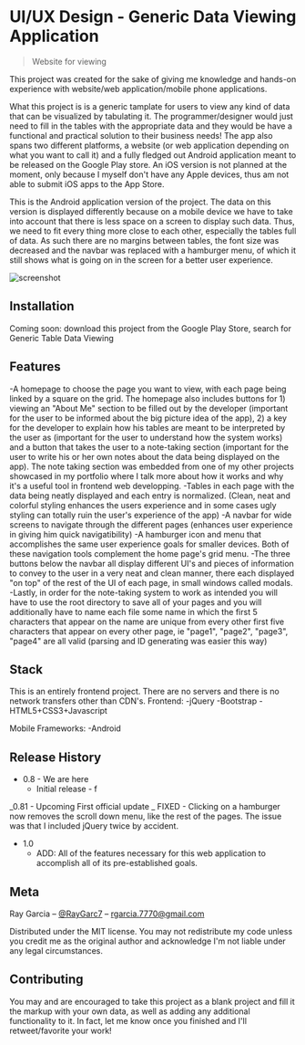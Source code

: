 # UI/UX Design - Generic Data Viewing Application

> Website for viewing

This project was created for the sake of giving me knowledge and hands-on experience with website/web application/mobile phone applications.

What this project is is a generic tamplate for users to view any kind of data that can be visualized by tabulating it. The programmer/designer would just need to fill in the tables with the appropriate data and they would be have a functional and practical solution to their business needs! The app also spans two different platforms, a website (or web application depending on what you want to call it) and a fully fledged out Android application meant to be released on the Google Play store. An iOS version is not planned at the moment, only because I myself don't have any Apple devices, thus am not able to submit iOS apps to the App Store.

This is the Android application version of the project. The data on this version is displayed differently because on a mobile device we have to take into account that there is less space on a screen to display such data. Thus, we need to fit every thing more close to each other, especially the tables full of data. As such there are no margins between tables, the font size was decreased and the navbar was replaced with a hamburger menu, of which it still shows what is going on in the screen for a better user experience.

![screenshot]()

## Installation

Coming soon: download this project from the Google Play Store, search for Generic Table Data Viewing

## Features

-A homepage to choose the page you want to view, with each page being linked by a square on the grid. The homepage also includes buttons for 1) viewing an "About Me" section to be filled out by the developer (important for the user to be informed about the big picture idea of the app), 2) a key for the developer to explain how his tables are meant to be interpreted by the user as (important for the user to understand how the system works) and a button that takes the user to a note-taking section (important for the user to write his or her own notes about the data being displayed on the app). The note taking section was embedded from one of my other projects showcased in my portfolio where I talk more about how it works and why it's a useful tool in frontend web developping.
-Tables in each page with the data being neatly displayed and each entry is normalized. (Clean, neat and colorful styling enhances the users experience and in some cases ugly styling can totally ruin the user's experience of the app)
-A navbar for wide screens to navigate through the different pages (enhances user experience in giving him quick navigatibility)
-A hamburger icon and menu that accomplishes the same user experience goals for smaller devices. Both of these navigation tools complement the home page's grid menu.
-The three buttons below the navbar all display different UI's and pieces of information to convey to the user in a very neat and clean manner, there each displayed "on top" of the rest of the UI of each page, in small windows called modals.
-Lastly, in order for the note-taking system to work as intended you will have to use the root directory to save all of your pages and you will additionally have to name each file some name in which the first 5 characters that appear on the name are unique from every other first five characters that appear on every other page, ie "page1", "page2", "page3", "page4" are all valid (parsing and ID generating was easier this way)

## Stack

This is an entirely frontend project. There are no servers and there is no network transfers other than CDN's.
Frontend:
-jQuery
-Bootstrap
-HTML5+CSS3+Javascript

Mobile Frameworks:
-Android

## Release History

- 0.8 - We are here
  - Initial release - f

_0.81 - Upcoming First official update
_ FIXED - Clicking on a hamburger now removes the scroll down menu, like the rest of the pages. The issue was that I included jQuery twice by accident.

- 1.0
  - ADD: All of the features necessary for this web application to accomplish all of its pre-established goals.

## Meta

Ray Garcia – [@RayGarc7](https://twitter.com/RayGarc7) – rgarcia.7770@gmail.com

Distributed under the MIT license. You may not redistribute my code unless you credit me as the original author and acknowledge I'm not liable under any legal circumstances.

## Contributing

You may and are encouraged to take this project as a blank project and fill it the markup with your own data, as well as adding any additional functionality to it. In fact, let me know once you finished and I'll retweet/favorite your work!
